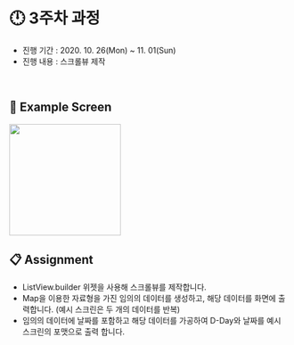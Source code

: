 # :clock12: 3주차 과정

- 진행 기간 : 2020. 10. 26(Mon) ~ 11. 01(Sun)
- 진행 내용 : 스크롤뷰 제작


<br>


## :iphone: Example Screen
<img width = "200" src = "https://user-images.githubusercontent.com/55150540/97185761-cd0b0a80-17e3-11eb-8eda-898a81ca87c5.gif">

<br>

## :clipboard: Assignment
- ListView.builder 위젯을 사용해 스크롤뷰를 제작합니다.
- Map을 이용한 자료형을 가진 임의의 데이터를 생성하고, 해당 데이터를 화면에 출력합니다. (예시 스크린은 두 개의 데이터를 반복) 
- 임의의 데이터에 날짜를 포함하고 해당 데이터를 가공하여 D-Day와 날짜를 예시 스크린의 포맷으로 출력 합니다. 

